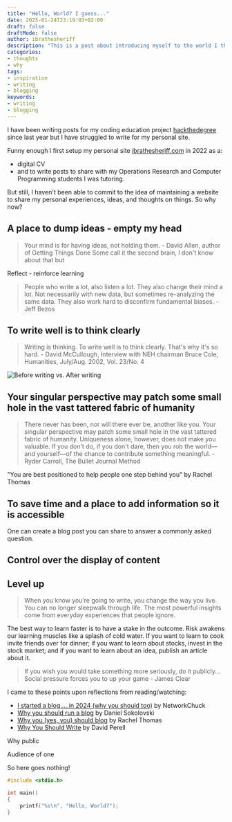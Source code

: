 ```yaml
---
title: "Hello, World? I guess..."
date: 2025-01-24T23:19:03+02:00
draft: false
draftMode: false
author: ibrathesheriff
description: "This is a post about introducing myself to the world I think."
categories:
- thoughts
- why
tags:
- inspiration
- writing
- blogging
keywords:
- writing
- blogging
---
```

I have been writing posts for my coding education project [hackthedegree](https://hackerbytes.hackthedegree.com/) since last year but I have struggled to write for my personal site.
<!--more-->
Funny enough I first setup my personal site [ibrathesheriff.com](https://ibrathesheriff.com/) in 2022 as a:
+ digital CV
+ and to write posts to share with my Operations Research and Computer Programming students I was tutoring.

But still, I haven't been able to commit to the idea of maintaining a website to share my personal experiences, ideas, and thoughts on things. So why now?

## A place to dump ideas - empty my head
> Your mind is for having ideas, not holding them. - David Allen, author of Getting Things Done
Some call it the second brain, I don't know about that but 

Reflect - reinforce learning
> People who write a lot, also listen a lot. They also change their mind a lot. Not necessarily with new data, but sometimes re-analyzing the same data. They also work hard to disconfirm fundamental biases. - Jeff Bezos

## To write well is to think clearly
> Writing is thinking. To write well is to think clearly. That's why it's so hard. - David McCullough, Interview with NEH chairman Bruce Cole, Humanities, July/Aug. 2002, Vol. 23/No. 4

![Before writing vs. After writing](/posts/why/writing-is-thinking.jpeg)

## Your singular perspective may patch some small hole in the vast tattered fabric of humanity
> There never has been, nor will there ever be, another like you. Your singular perspective may patch some small hole in the vast tattered fabric of humanity. Uniqueness alone, however, does not make you valuable. If you don't do, if you don't dare, then you rob the world—and yourself—of the chance to contribute something meaningful. - Ryder Carroll, The Bullet Journal Method

"You are best positioned to help people one step behind you" by Rachel Thomas

## To save time and a place to add information so it is accessible
One can create a blog post you can share to answer a commonly asked question.

## Control over the display of content

## Level up
> When you know you’re going to write, you change the way you live. You can no longer sleepwalk through life. The most powerful insights come from everyday experiences that people ignore.

The best way to learn faster is to have a stake in the outcome. Risk awakens our learning muscles like a splash of cold water. If you want to learn to cook invite friends over for dinner; if you want to learn about stocks, invest in the stock market; and if you want to learn about an idea, publish an article about it.

> If you wish you would take something more seriously, do it publicly… Social pressure forces you to up your game - James Clear

I came to these points upon reflections from reading/watching:
+ [I started a blog.....in 2024 (why you should too)](https://www.youtube.com/watch?v=dnE7c0ELEH8&t=169s) by NetworkChuck
+ [Why you should run a blog](https://dsokolovskiy.com/blog/all/why-you-should-run-a-blog/) by Daniel Sokolovski
+ [Why you (yes, you) should blog](https://medium.com/@racheltho/why-you-yes-you-should-blog-7d2544ac1045) by Rachel Thomas
+ [Why You Should Write](https://perell.com/essay/why-you-should-write/) by David Perell

Why public

Audience of one


So here goes nothing!

```c
#include <stdio.h>

int main()
{
    printf("%s\n", "Hello, World?");
}
```